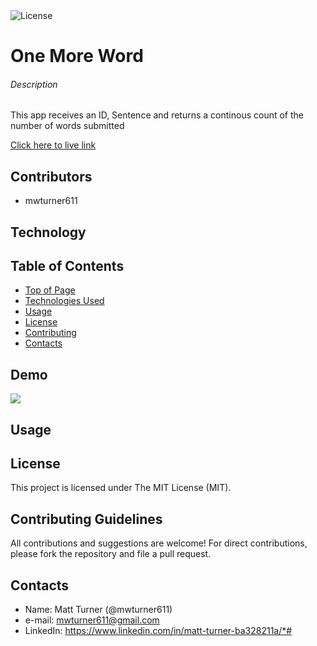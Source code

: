 <img alt="License" src="https://img.shields.io/badge/-MIT License-blue">

# One More Word
###### Description
This app receives an ID, Sentence and returns a continous count of the number of words submitted

[Click here to live link](https:)

## Contributors
* mwturner611

## Technology


## Table of Contents
* [Top of Page](#description)
* [Technologies Used](#technologies)
* [Usage](#usage)
* [License](#license)
* [Contributing](#contributing)
* [Contacts](#contacts)

## Demo
<img src="public/images/demo.gif">

## Usage 


## License
This project is licensed under The MIT License (MIT).

## Contributing Guidelines
All contributions and suggestions are welcome! For direct contributions, please fork the repository and file a pull request.

## Contacts
* Name: Matt Turner (@mwturner611)
* e-mail: mwturner611@gmail.com
* LinkedIn: https://www.linkedin.com/in/matt-turner-ba328211a/*# 